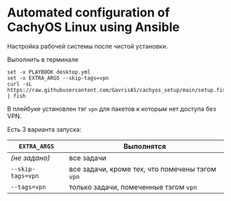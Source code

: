 # Automated configuration of CachyOS Linux using Ansible
Настройка рабочей системы после чистой установки.

Выполнить в терминале

   ```
   set -x PLAYBOOK desktop.yml
   set -x EXTRA_ARGS --skip-tags=vpn
   curl -sL https://raw.githubusercontent.com/GavrisAS/cachyos_setup/main/setup.fish | fish
   ```

В плейбуке установлен тэг `vpn` для пакетов к которым нет доступа без VPN.

Есть 3 варианта запуска:

| `EXTRA_ARGS`               | Выполнятся                                                 |
|----------------------------|------------------------------------------------------------|
| *(не задано)*              | все задачи                                                 |
| `--skip-tags=vpn`          | все задачи, кроме тех, что помечены тэгом `vpn`            |
| `--tags=vpn`               | только задачи, помеченные тэгом `vpn`                      |

